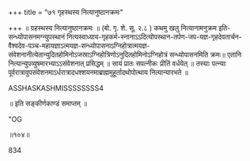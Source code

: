 +++
title = "७१ गृहस्थस्य नित्यानुष्ठानक्रमः"

+++
॥ ग्रहस्थस्य नित्यानुष्ठानक्रमः ॥ (बो. गृ. शे. सू. २.८ ) कथमु खलु नित्यानामनुक्रम इति-सन्ध्योपासनमग्न्युपस्थानं नित्यस्वाध्याय-गृहकर्म-स्नानाऽऽदित्योपस्थान-तर्पण-जप-यज्ञ-गृहदेवतार्चन-वैश्वदेव-पञ्च-महायज्ञाऽत्मयज्ञ-सन्ध्योपासनाऽग्निहोत्रात्मयज्ञ-संवेशनानीत्येतान्युदितहोमिनोऽजस्राऽग्निहोत्रिणोऽनुदितहोमिनोऽग्निहोत्रं सन्ध्योपासनमिति क्रमः॥ एतानि नित्यान्युपव्युषमारभ्याऽऽसंवेशनात् प्रसिद्धम् ॥ सायं प्रातः सपत्नीकः प्रीतिं वर्धयेत् ॥ तस्याः पत्न्याः पूर्वरात्रावुपसंवेशनमाऽर्धरात्रादधश्शयनमाब्राह्ममुहूर्तादथोपोत्थाय नित्यान्यारभते ॥

ASSHASKASHMISSSSSSSS4

॥ इति सङ्कीर्णकाण्डं समाप्तम् ॥

"OG

॥१०४॥

834